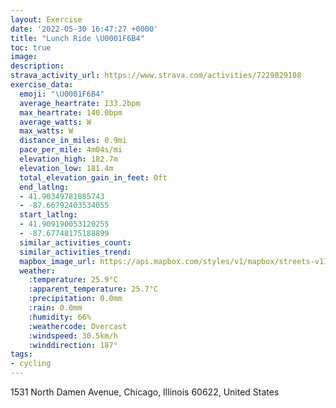 ```yaml
---
layout: Exercise
date: '2022-05-30 16:47:27 +0000'
title: "Lunch Ride \U0001F6B4"
toc: true
image:
description:
strava_activity_url: https://www.strava.com/activities/7229829108
exercise_data:
  emoji: "\U0001F6B4"
  average_heartrate: 133.2bpm
  max_heartrate: 140.0bpm
  average_watts: W
  max_watts: W
  distance_in_miles: 0.9mi
  pace_per_mile: 4m04s/mi
  elevation_high: 182.7m
  elevation_low: 181.4m
  total_elevation_gain_in_feet: 0ft
  end_latlng:
  - 41.90349781885743
  - -87.66792403534055
  start_latlng:
  - 41.909190053120255
  - -87.67748175188899
  similar_activities_count:
  similar_activities_trend:
  mapbox_image_url: https://api.mapbox.com/styles/v1/mapbox/streets-v11/static/path-5+787af2-1.0(mkx~FhocvOz%40EtECpC%40zAExQUp%40ALIRg%40Bi%40EiH%40eBGaOOsSC%5DKk%40M_CCE),pin-s-s+e5b22e(-87.67749,41.90919),pin-s-f+89ae00(-87.66792999999998,41.90348999999999)/auto/800x800?access_token=pk.eyJ1Ijoiam9zaGJlY2ttYW4iLCJhIjoiY205eWR2aDd1MWZ6djJrbXc4a3M0bWZleiJ9.XiG9OWkNcZk2QzjJbxLB4A
  weather:
    :temperature: 25.9°C
    :apparent_temperature: 25.7°C
    :precipitation: 0.0mm
    :rain: 0.0mm
    :humidity: 66%
    :weathercode: Overcast
    :windspeed: 30.5km/h
    :winddirection: 187°
tags:
- cycling
---
```

1531 North Damen Avenue, Chicago, Illinois 60622, United States
